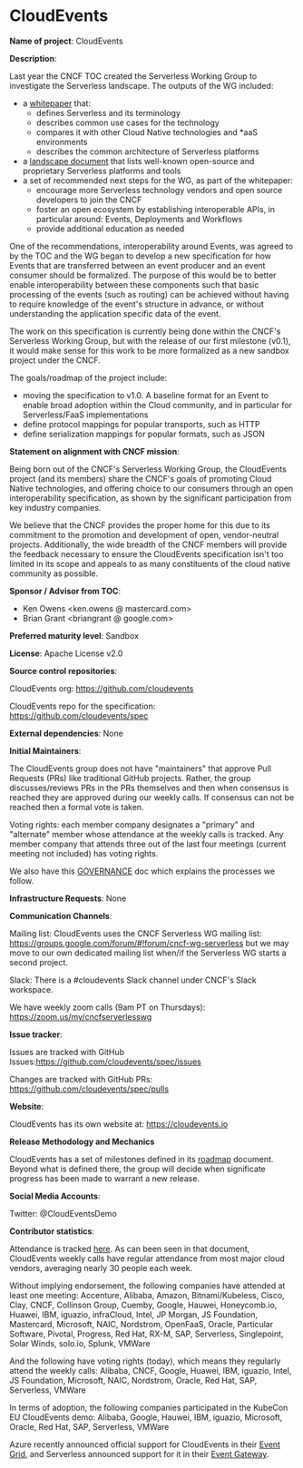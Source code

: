 # CloudEvents

**Name of project**: CloudEvents

**Description**:

Last year the CNCF TOC created the Serverless Working Group to investigate
the Serverless landscape. The outputs of the WG included:
- a [whitepaper](https://github.com/cncf/wg-serverless#whitepaper) that:
  - defines Serverless and its terminology
  - describes common use cases for the technology
  - compares it with other Cloud Native technologies and \*aaS environments
  - describes the common architecture of Serverless platforms
- a [landscape document](https://docs.google.com/spreadsheets/d/10rSQ8rMhYDgf_ib3n6kfzwEuoE88qr0amUPRxKbwVCk/edit#gid=0)
  that lists well-known open-source and proprietary Serverless platforms
  and tools
- a set of recommended next steps for the WG, as part of the whitepaper:
  - encourage more Serverless technology vendors and open source developers
    to join the CNCF
  - foster an open ecosystem by establishing interoperable APIs, in particular
    around: Events, Deployments and Workflows
  - provide additional education as needed

One of the recommendations, interoperability around Events, was agreed to
by the TOC and the WG began to develop a new specification for how
Events that are transferred between an event producer and an event consumer
should be formalized. The purpose of this would be to better enable
interoperability between these components such that basic processing of
the events (such as routing) can be achieved without having to require
knowledge of the event's structure in advance, or without understanding
the application specific data of the event.

The work on this specification is currently being done within the
CNCF's Serverless Working Group, but with the release of our first
milestone (v0.1), it would make sense for this work to be more
formalized as a new sandbox project under the CNCF.

The goals/roadmap of the project include:
- moving the specification to v1.0. A baseline format for an Event
  to enable broad adoption within the Cloud community, and in particular
  for Serverless/FaaS implementations
- define protocol mappings for popular transports, such as HTTP
- define serialization mappings for popular formats, such as JSON

**Statement on alignment with CNCF mission**:

Being born out of the CNCF's Serverless Working Group, the CloudEvents
project (and its members) share the CNCF's goals of promoting Cloud Native
technologies, and offering choice to our consumers through an open
interoperability specification, as shown by the significant participation
from key industry companies.

We believe that the CNCF provides the proper home for this due to its
commitment to the promotion and development of open, vendor-neutral projects.
Additionally, the wide breadth of the CNCF members will provide the feedback
necessary to ensure the CloudEvents specification isn't too limited in its
scope and appeals to as many constituents of the cloud native community
as possible.

**Sponsor / Advisor from TOC**:
- Ken Owens <ken.owens @ mastercard.com>
- Brian Grant <briangrant @ google.com>

**Preferred maturity level**: Sandbox

**License**: Apache License v2.0

**Source control repositories**: 

CloudEvents org: https://github.com/cloudevents

CloudEvents repo for the specification: https://github.com/cloudevents/spec

**External dependencies**: None

**Initial Maintainers**:

The CloudEvents group does not have "maintainers" that approve
Pull Requests (PRs) like traditional GitHub projects. Rather, the group
discusses/reviews PRs in the PRs themselves and then when consensus is reached
they are approved during our weekly calls. If consensus can not be reached
then a formal vote is taken. 

Voting rights: each member company designates a "primary" and "alternate"
member whose attendance at the weekly calls is tracked. Any member company
that attends three out of the last four meetings (current meeting not included)
has voting rights.

We also have this
[GOVERNANCE](https://github.com/cloudevents/spec/blob/master/GOVERNANCE.md)
doc which explains the processes we follow.

**Infrastructure Requests**: None

**Communication Channels**:

Mailing list: CloudEvents uses the CNCF Serverless WG mailing list:
https://groups.google.com/forum/#!forum/cncf-wg-serverless but we may
move to our own dedicated mailing list when/if the Serverless WG starts
a second project.

Slack: There is a #cloudevents Slack channel under CNCF's Slack workspace.

We have weekly zoom calls (9am PT on Thursdays):
https://zoom.us/my/cncfserverlesswg

**Issue tracker**:

Issues are tracked with GitHub Issues:https://github.com/cloudevents/spec/issues

Changes are tracked with GitHub PRs: https://github.com/cloudevents/spec/pulls

**Website**:

CloudEvents has its own website at: https://cloudevents.io

**Release Methodology and Mechanics**

CloudEvents has a set of milestones defined in its
[roadmap](https://github.com/cloudevents/spec/blob/master/roadmap.md)
document. Beyond what is defined there, the group will decide when
significate progress has been made to warrant a new release.

**Social Media Accounts**:

Twitter: @CloudEventsDemo 

**Contributor statistics**:

Attendance is tracked [here](https://docs.google.com/spreadsheets/d/1bw5s9sC2ggYyAiGJHEk7xm-q2KG6jyrfBy69ifkdmt0/edit?pli=1#gid=0).
As can been seen in that document, CloudEvents weekly calls have regular
attendance from most major cloud vendors, averaging nearly 30 people
each week.

Without implying endorsement, the following companies have attended at least
one meeting:
Accenture, Alibaba, Amazon, Bitnami/Kubeless, Cisco, Clay, CNCF,
Collinson Group, Cuemby, Google, Hauwei, Honeycomb.io, Huawei, IBM, iguazio,
infraCloud, Intel, JP Morgan, JS Foundation, Mastercard, Microsoft, NAIC,
Nordstrom, OpenFaaS, Oracle, Particular Software, Pivotal, Progress, Red Hat,
RX-M, SAP, Serverless, Singlepoint, Solar Winds, solo.io, Splunk, VMWare

And the following have voting rights (today), which means they regularly
attend the weekly calls:
Alibaba, CNCF, Google, Huawei, IBM, iguazio, Intel, JS Foundation, Microsoft,
NAIC, Nordstrom, Oracle, Red Hat, SAP, Serverless, VMWare

In terms of adoption, the following companies participated in the KubeCon
EU CloudEvents demo:
Alibaba, Google, Hauwei, IBM, iguazio, Microsoft, Oracle, Red Hat, SAP,
Serverless, VMWare

Azure recently announced official support for CloudEvents in their
[Event Grid](https://docs.microsoft.com/en-us/azure/event-grid/cloudevents-schema),
and Serverless announced support for it in their
[Event Gateway](https://serverless.com/learn/event-gateway/).
